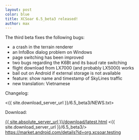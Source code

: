```yaml
---
layout: post
color: blue
title: XCSoar 6.5_beta3 released!
author: max
---
```

The third beta fixes the following bugs:

* a crash in the terrain renderer
* an InfoBox dialog problem on Windows
* page switching has been improved
* two bugs regarding the K6Bt and its baud rate switching
* flight download from LX7000 (and probably LX5000) works
* bail out on Android if external storage is not available
* feature: show name and timestamp of SkyLines traffic
* new translation: Vietnamese

Changelog:

 <{{ site.download_server_url }}/6.5_beta3/NEWS.txt>

Download:

 [{{ site.absolute_server_url }}/download/latest.html](/download/latest.html)
 <{{ site.download_server_url }}/6.5_beta3/>
 <https://market.android.com/details?id=org.xcsoar.testing>
